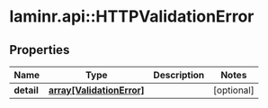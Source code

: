 # laminr.api::HTTPValidationError


## Properties
Name | Type | Description | Notes
------------ | ------------- | ------------- | -------------
**detail** | [**array[ValidationError]**](ValidationError.md) |  | [optional] 


